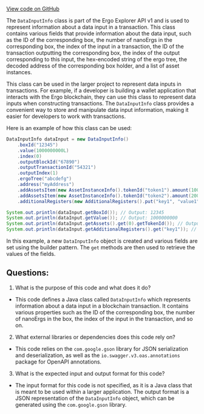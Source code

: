 [View code on GitHub](https://github.com/ergoplatform/ergo-appkit/java-client-generated/src/main/java/org/ergoplatform/explorer/client/model/DataInputInfo.java)

The `DataInputInfo` class is part of the Ergo Explorer API v1 and is used to represent information about a data input in a transaction. This class contains various fields that provide information about the data input, such as the ID of the corresponding box, the number of nanoErgs in the corresponding box, the index of the input in a transaction, the ID of the transaction outputting the corresponding box, the index of the output corresponding to this input, the hex-encoded string of the ergo tree, the decoded address of the corresponding box holder, and a list of asset instances.

This class can be used in the larger project to represent data inputs in transactions. For example, if a developer is building a wallet application that interacts with the Ergo blockchain, they can use this class to represent data inputs when constructing transactions. The `DataInputInfo` class provides a convenient way to store and manipulate data input information, making it easier for developers to work with transactions.

Here is an example of how this class can be used:

```java
DataInputInfo dataInput = new DataInputInfo()
    .boxId("12345")
    .value(1000000000L)
    .index(0)
    .outputBlockId("67890")
    .outputTransactionId("54321")
    .outputIndex(1)
    .ergoTree("abcdefg")
    .address("myAddress")
    .addAssetsItem(new AssetInstanceInfo().tokenId("token1").amount(100))
    .addAssetsItem(new AssetInstanceInfo().tokenId("token2").amount(200))
    .additionalRegisters(new AdditionalRegisters().put("key1", "value1").put("key2", "value2"));

System.out.println(dataInput.getBoxId()); // Output: 12345
System.out.println(dataInput.getValue()); // Output: 1000000000
System.out.println(dataInput.getAssets().get(0).getTokenId()); // Output: token1
System.out.println(dataInput.getAdditionalRegisters().get("key1")); // Output: value1
```

In this example, a new `DataInputInfo` object is created and various fields are set using the builder pattern. The `get` methods are then used to retrieve the values of the fields.
## Questions: 
 1. What is the purpose of this code and what does it do?
- This code defines a Java class called `DataInputInfo` which represents information about a data input in a blockchain transaction. It contains various properties such as the ID of the corresponding box, the number of nanoErgs in the box, the index of the input in the transaction, and so on.

2. What external libraries or dependencies does this code rely on?
- This code relies on the `com.google.gson` library for JSON serialization and deserialization, as well as the `io.swagger.v3.oas.annotations` package for OpenAPI annotations.

3. What is the expected input and output format for this code?
- The input format for this code is not specified, as it is a Java class that is meant to be used within a larger application. The output format is a JSON representation of the `DataInputInfo` object, which can be generated using the `com.google.gson` library.
